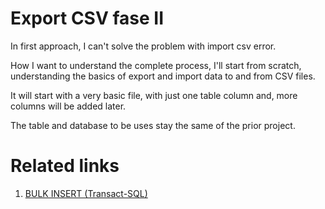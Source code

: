 # Export CSV fase II
In first approach, I can't solve the problem with import csv error.

How I want to understand the complete process, I'll start from scratch, understanding the basics of export and import data to and from CSV files.

It will start with a very basic file, with just one table column and, more columns will be added later.

The table and database to be uses stay the same of the prior project.

# Related links
1. [BULK INSERT (Transact-SQL)](https://learn.microsoft.com/en-us/sql/t-sql/statements/bulk-insert-transact-sql?view=sql-server-ver16#main)